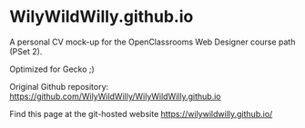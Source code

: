 # WilyWildWilly.github.io

A personal CV mock-up for the OpenClassrooms Web Designer course path (PSet 2).

Optimized for Gecko ;)

Original Github repository: https://github.com/WilyWildWilly/WilyWildWilly.github.io

Find this page at the git-hosted website https://wilywildwilly.github.io/

